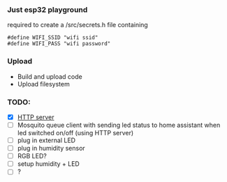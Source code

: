 ### Just esp32 playground

required to create a /src/secrets.h file containing
```
#define WIFI_SSID "wifi ssid"
#define WIFI_PASS "wifi password"
```

### Upload
- Build and upload code
- Upload filesystem

### TODO:
- [x] [HTTP server](https://randomnerdtutorials.com/esp32-web-server-arduino-ide/)
- [ ] Mosquito queue client with sending led status to home assistant when led switched on/off (using HTTP server)
- [ ] plug in external LED
- [ ] plug in humidity sensor
- [ ] RGB LED?
- [ ] setup humidity + LED
- [ ] ?
